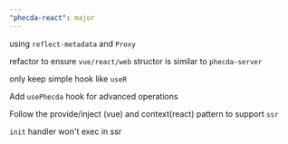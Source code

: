 ```yaml
---
"phecda-react": major
---
```


 using `reflect-metadata` and `Proxy`

 refactor to ensure `vue/react/web` structor is similar to `phecda-server`

 only keep simple hook like `useR`

 Add `usePhecda` hook for advanced operations

 Follow the provide/inject (vue) and context(react) pattern to support `ssr`

 `init` handler won't exec in ssr